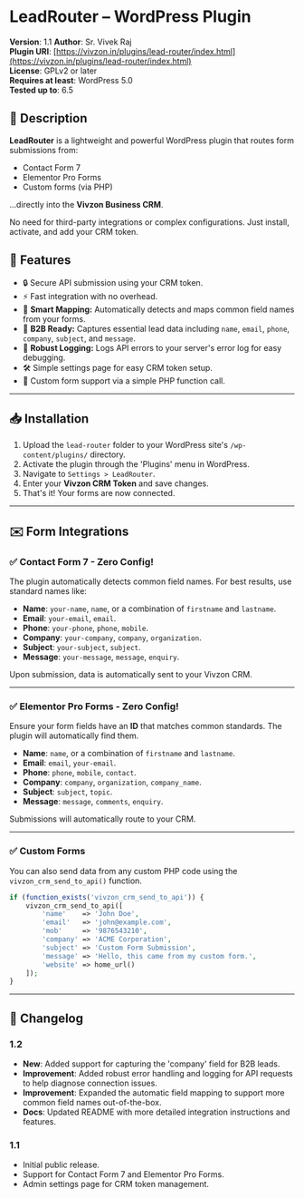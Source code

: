 # LeadRouter – WordPress Plugin

**Version**: 1.1
**Author**: Sr. Vivek Raj  
**Plugin URI**: [https://vivzon.in/plugins/lead-router/index.html](https://vivzon.in/plugins/lead-router/index.html)  
**License**: GPLv2 or later  
**Requires at least**: WordPress 5.0  
**Tested up to**: 6.5


## 📌 Description

**LeadRouter** is a lightweight and powerful WordPress plugin that routes form submissions from:

-   Contact Form 7
-   Elementor Pro Forms
-   Custom forms (via PHP)

...directly into the **Vivzon Business CRM**.

No need for third-party integrations or complex configurations. Just install, activate, and add your CRM token.


## 🚀 Features

-   🔒 Secure API submission using your CRM token.
-   ⚡ Fast integration with no overhead.
-   🔧 **Smart Mapping:** Automatically detects and maps common field names from your forms.
-   🏢 **B2B Ready:** Captures essential lead data including `name`, `email`, `phone`, `company`, `subject`, and `message`.
-   📝 **Robust Logging:** Logs API errors to your server's error log for easy debugging.
-   🛠️ Simple settings page for easy CRM token setup.
-   📄 Custom form support via a simple PHP function call.

---

## 📥 Installation

1.  Upload the `lead-router` folder to your WordPress site's `/wp-content/plugins/` directory.
2.  Activate the plugin through the 'Plugins' menu in WordPress.
3.  Navigate to `Settings > LeadRouter`.
4.  Enter your **Vivzon CRM Token** and save changes.
5.  That's it! Your forms are now connected.

---

## ✉️ Form Integrations

### ✅ Contact Form 7 - Zero Config!

The plugin automatically detects common field names. For best results, use standard names like:

-   **Name**: `your-name`, `name`, or a combination of `firstname` and `lastname`.
-   **Email**: `your-email`, `email`.
-   **Phone**: `your-phone`, `phone`, `mobile`.
-   **Company**: `your-company`, `company`, `organization`.
-   **Subject**: `your-subject`, `subject`.
-   **Message**: `your-message`, `message`, `enquiry`.

Upon submission, data is automatically sent to your Vivzon CRM.

---

### ✅ Elementor Pro Forms - Zero Config!

Ensure your form fields have an **ID** that matches common standards. The plugin will automatically find them.

-   **Name**: `name`, or a combination of `firstname` and `lastname`.
-   **Email**: `email`, `your-email`.
-   **Phone**: `phone`, `mobile`, `contact`.
-   **Company**: `company`, `organization`, `company_name`.
-   **Subject**: `subject`, `topic`.
-   **Message**: `message`, `comments`, `enquiry`.

Submissions will automatically route to your CRM.

---

### ✅ Custom Forms

You can also send data from any custom PHP code using the `vivzon_crm_send_to_api()` function.

```php
if (function_exists('vivzon_crm_send_to_api')) {
    vivzon_crm_send_to_api([
        'name'    => 'John Doe',
        'email'   => 'john@example.com',
        'mob'     => '9876543210',
        'company' => 'ACME Corporation',
        'subject' => 'Custom Form Submission',
        'message' => 'Hello, this came from my custom form.',
        'website' => home_url()
    ]);
}
```

---

## 📜 Changelog

### 1.2
*   **New**: Added support for capturing the 'company' field for B2B leads.
*   **Improvement**: Added robust error handling and logging for API requests to help diagnose connection issues.
*   **Improvement**: Expanded the automatic field mapping to support more common field names out-of-the-box.
*   **Docs**: Updated README with more detailed integration instructions and features.

### 1.1
*   Initial public release.
*   Support for Contact Form 7 and Elementor Pro Forms.
*   Admin settings page for CRM token management.

  

